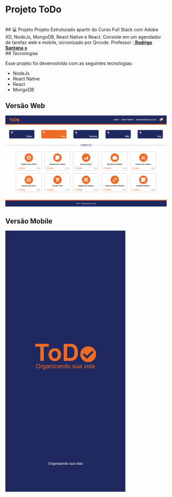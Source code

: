 # Projeto ToDo

<br>
## 💻 Projeto
Projeto Estruturado apartir do Curso Full Stack com Adobe XD, NodeJs, MongoDB, React Native e React.
Consiste em um agendador de tarefaz web e mobile, sicronizado por Qrcode.
Professor :<a href="https://github.com/orodrigogo" target="_blank"><strong> Rodrigo Santana »</strong></a>
<br>
## Tecnologias

Esse projeto foi desenvolvido com as seguintes tecnologias:

-   NodeJs
-   React Native
-   React
-   MongoDB

## Versão Web

<img src="/prototipo/web/preview.png">

## Versão Mobile

<img src="/prototipo/mobile/preview.png">
